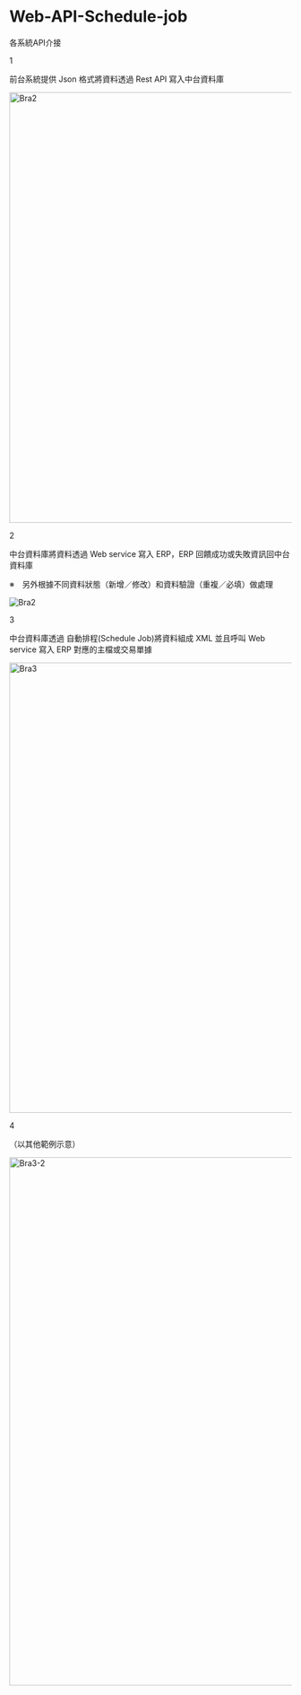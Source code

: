# Web-API-Schedule-job


各系統API介接


1


前台系統提供 Json 格式將資料透過 Rest API 寫入中台資料庫


<img width="767" alt="Bra2" src="https://github.com/user-attachments/assets/d8ceac4e-8a25-4ef5-a77c-962aa1fa1c54">


2


中台資料庫將資料透過 Web service 寫入 ERP，ERP 回饋成功或失敗資訊回中台資料庫


※　另外根據不同資料狀態（新增／修改）和資料驗證（重複／必填）做處理


![Bra2](https://github.com/user-attachments/assets/4063b577-ca3a-43b6-bcbb-f19c77670d16)



3


中台資料庫透過 自動排程(Schedule Job)將資料組成 XML 並且呼叫 Web service 寫入 ERP 對應的主檔或交易單據


<img width="802" alt="Bra3" src="https://github.com/user-attachments/assets/5c6a2626-c43d-4fbe-b3bb-944d601f7aee">


4


（以其他範例示意）



<img width="941" alt="Bra3-2" src="https://github.com/user-attachments/assets/51ae3351-184b-4078-bef0-2f2196bd126c">


